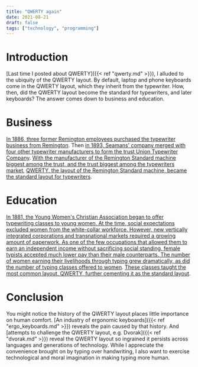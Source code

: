 ```yaml
---
title: "QWERTY again"
date: 2021-08-21
draft: false
tags: ["technology", "programming"]
---
```

# Introduction
[Last time I posted about QWERTY]({{< ref "qwerty.md" >}}), I alluded to the ubiquity of the QWERTY layout. By default, laptop and phone keyboards come in the QWERTY layout, which they inherit from the typewriter. How, then, did the QWERTY layout become the standard for typewriters, and later keyboards? The answer comes down to business and education.
# Business
[In 1886, three former Remington employees purchased the typewriter business from Remington](https://americanhistory.si.edu/collections/search/object/nmah_850053). Then [in 1893, Seamans' company merged with four other typewriter manufacturers to form the trust Union Typewriter Company](https://www.vox.com/2017/9/27/16369508/qwerty-keyboards-history). [With the manufacturer of the Remington Standard machine biggest among the trust, and the trust biggest among the typewriters market](http://www.willdavis.org/Union.html), [QWERTY, the layout of the Remington Standard machine, became the standard layout for typewriters](https://www.vox.com/2017/9/27/16369508/qwerty-keyboards-history).
# Education
[In 1881, the Young Women's Christian Association began to offer typewriting classes to young women. At the time, social expectations excluded women from the white-collar workforce. However, new vertically integrated corporations and transnational markets required a growing amount of paperwork. As one of the few occupations that allowed them to earn an independent income without sacrificing social standing, female typists accepted much lower pay than their male counterparts. The number of women earning their livelihoods through typing grew dramatically, as did the number of typing classes offered to women](http://www.branchcollective.org/?ps_articles=christopher-keep-the-introduction-of-the-sholes-glidden-type-writer-1874). [These classes taught the most common layout, QWERTY, further cementing it as the standard layout](https://www.vox.com/2017/9/27/16369508/qwerty-keyboards-history).
# Conclusion
You might notice the history of the QWERTY layout places little importance on human comfort. [An industry of ergonomic keyboards]({{< ref "ergo_keyboards.md" >}}) reveals the pain caused by that history. And [attempts to challenge the QWERTY layout, e.g. Dvorak]({{< ref "dvorak.md" >}}) reveal the QWERTY layout so ingrained it persists across languages and generations of technology. While I appreciate the convenience brought on by typing over handwriting, I also want to exercise technological and moral imagination in making typing more human.
